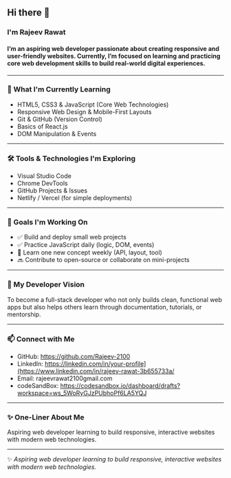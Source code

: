 ## Hi there 👋

### I'm Rajeev Rawat

#### I’m an aspiring web developer passionate about creating responsive and user-friendly websites. Currently, I’m focused on learning and practicing core web development skills to build real-world digital experiences.

---

### 🌱 What I'm Currently Learning
- HTML5, CSS3 & JavaScript (Core Web Technologies)
- Responsive Web Design & Mobile-First Layouts
- Git & GitHub (Version Control)
- Basics of React.js
- DOM Manipulation & Events

---

### 🛠️ Tools & Technologies I'm Exploring
- Visual Studio Code
- Chrome DevTools
- GitHub Projects & Issues
- Netlify / Vercel (for simple deployments)

---

### 📌 Goals I'm Working On
- ✅ Build and deploy small web projects
- ✅ Practice JavaScript daily (logic, DOM, events)
- 🔄 Learn one new concept weekly (API, layout, tool)
- 🔜 Contribute to open-source or collaborate on mini-projects

---

### 🎯 My Developer Vision
To become a full-stack developer who not only builds clean, functional web apps but also helps others learn through documentation, tutorials, or mentorship.

---

### 📫 Connect with Me
- GitHub: https://github.com/Rajeev-2100
- LinkedIn: https://linkedin.com/in/your-profile](https://www.linkedin.com/in/rajeev-rawat-3b655733a/
- Email: rajeevrawat2100gmail.com
- codeSandBox: https://codesandbox.io/dashboard/drafts?workspace=ws_5WoRyGJzPUbhoPf6LA5YQJ
---

### ✨ One-Liner About Me
Aspiring web developer learning to build responsive, interactive websites with modern web technologies.


---

✨ *Aspiring web developer learning to build responsive, interactive websites with modern web technologies.*




<!--
**Rajeev-2100/Rajeev-2100** is a ✨ _special_ ✨ repository because its `README.md` (this file) appears on your GitHub profile.

Here are some ideas to get you started:

- 🔭 I’m currently working on ...
- 🌱 I’m currently learning ...
- 👯 I’m looking to collaborate on ...
- 🤔 I’m looking for help with ...
- 💬 Ask me about ...
- 📫 How to reach me: ...
- 😄 Pronouns: ...
- ⚡ Fun fact: ...
-->
